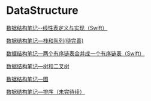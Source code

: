 # DataStructure
[数据结构笔记--线性表定义与实现（Swift）
](http://www.wuchao.net.cn/2018/08/14/%E6%95%B0%E6%8D%AE%E7%BB%93%E6%9E%84%E7%AC%94%E8%AE%B0-%E7%BA%BF%E6%80%A7%E8%A1%A8/)

[数据结构笔记—栈和队列(待完善)](http://www.wuchao.net.cn/2018/08/13/%E6%95%B0%E6%8D%AE%E7%BB%93%E6%9E%84%E7%AC%94%E8%AE%B0%E2%80%94%E6%A0%88%E5%92%8C%E9%98%9F%E5%88%97/)

[数据结构笔记—两个有序链表合并成一个有序链表（Swift）](http://www.wuchao.net.cn/2018/08/15/%E6%95%B0%E6%8D%AE%E7%BB%93%E6%9E%84%E7%AC%94%E8%AE%B0%E2%80%94%E4%B8%A4%E4%B8%AA%E6%9C%89%E5%BA%8F%E9%93%BE%E8%A1%A8%E5%90%88%E5%B9%B6%E6%88%90%E4%B8%80%E4%B8%AA%E6%9C%89%E5%BA%8F%E9%93%BE%E8%A1%A8/)

[数据结构笔记—树和二叉树](http://www.wuchao.net.cn/2018/08/11/%E6%95%B0%E6%8D%AE%E7%BB%93%E6%9E%84%E7%AC%94%E8%AE%B0%E2%80%94%E6%A0%91%E5%92%8C%E4%BA%8C%E5%8F%89%E6%A0%91/)

[数据结构笔记—图](http://www.wuchao.net.cn/2018/08/12/%E6%95%B0%E6%8D%AE%E7%BB%93%E6%9E%84%E7%AC%94%E8%AE%B0%E2%80%94%E5%9B%BE/)

[数据结构笔记—排序（未完待续）](http://www.wuchao.net.cn/2018/08/10/%E6%95%B0%E6%8D%AE%E7%BB%93%E6%9E%84-%E6%8E%92%E5%BA%8F/)